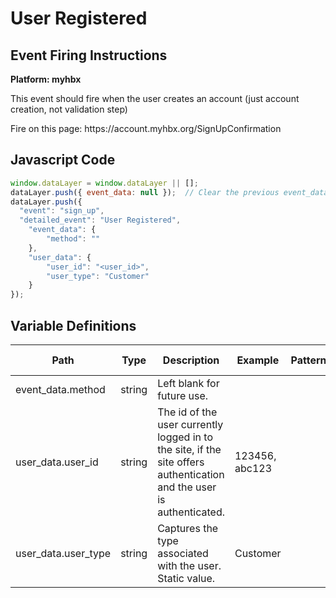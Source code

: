 # User Registered

### 

## Event Firing Instructions

<p><strong>Platform: myhbx</strong></p>
<p>This event should fire when the user creates an account (just account creation, not validation step)</p>
<p>Fire on this page: https://account.myhbx.org/SignUpConfirmation </p>

## Javascript Code
```js
window.dataLayer = window.dataLayer || [];
dataLayer.push({ event_data: null });  // Clear the previous event_data object.
dataLayer.push({
  "event": "sign_up",
  "detailed_event": "User Registered",
    "event_data": {
        "method": ""
    },
    "user_data": {
        "user_id": "<user_id>",
        "user_type": "Customer"
    }
});
```

## Variable Definitions

|Path|Type|Description|Example|Pattern|Min Length|Max Length|Minimum|Maximum|Multiple Of|
| --- | --- | --- | --- | --- | --- | --- | --- | --- | --- |
|event_data.method|string|Left blank for future use.||||||||
|user_data.user_id|string|The id of the user currently logged in to the site, if the site offers authentication and the user is authenticated.|123456, abc123|||||||
|user_data.user_type|string|Captures the type associated with the user. Static value.|Customer|||||||



